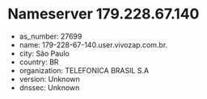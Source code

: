 # Nameserver 179.228.67.140

* as_number: 27699
* name: 179-228-67-140.user.vivozap.com.br.
* city: São Paulo
* country: BR
* organization: TELEFONICA BRASIL S.A
* version: Unknown
* dnssec: Unknown
